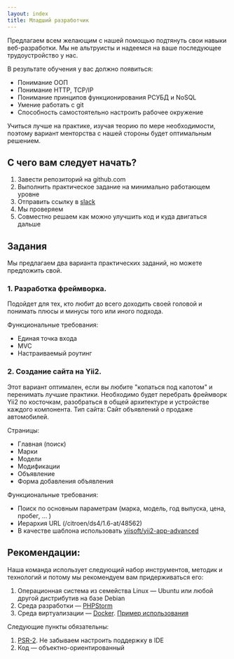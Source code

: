 ```yaml
---
layout: index
title: Младший разработчик
---
```


Предлагаем всем желающим с нашей помощью подтянуть свои навыки веб-разработки.
Мы не альтруисты и надеемся на ваше последующее трудоустройство у нас.

В результате обучения у вас должно появиться:

* Понимание ООП
* Понимание HTTP, TCP/IP
* Понимание принципов функционирования РСУБД и NoSQL
* Умение работать с git
* Способность самостоятельно настроить рабочее окружение

Учиться лучше на практике, изучая теорию по мере необходимости, поэтому вариант менторства с нашей стороны будет оптимальным решением.

## С чего вам следует начать?
1. Завести репозиторий на github.com
2. Выполнить практическое задание на минимально работающем уровне
3. Отправить ссылку в [slack](/education/slack)
4. Мы проверяем
5. Совместно решаем как можно улучшить код и куда двигаться дальше

## Задания
Мы предлагаем два варианта практических заданий, но можете предложить свой.

### 1. Разработка фреймворка.

Подойдет для тех, кто любит до всего доходить своей головой и понимать плюсы и минусы того или иного подхода.

Функциональные требования:

* Единая точка входа
* MVC
* Настраиваемый роутинг

### 2. Создание сайта на Yii2.

Этот вариант оптимален, если вы любите "копаться под капотом" и перенимать лучшие практики. Необходимо будет перебрать фреймворк Yii2 по косточкам, разобраться в общей архитектуре и устройстве каждого компонента.
Тип сайта: Сайт объявлений о продаже автомобилей.

Страницы:

 * Главная (поиск)
 * Марки
 * Модели
 * Модификации
 * Объявление
 * Форма добавления объявления

Функциональные требования:

* Поиск по основным параметрам (марка, модель, год выпуска, цена, пробег, ... )
* Иерархия URL (/citroen/ds4/1.6-at/48562)
* В качестве шаблона использовать [yiisoft/yii2-app-advanced](https://github.com/yiisoft/yii2-app-advanced)

## Рекомендации:

Наша команда использует следующий набор инструментов, методик и технологий и потому мы рекомендуем вам придерживаться его:

1. Операционная система из семейства Linux — Ubuntu или любой другой дистрибутив на базе Debian
2. Среда разработки — [PHPStorm](https://www.jetbrains.com/phpstorm/)
3. Среда виртуализации — [Docker](docker.com). [Пример использования](https://github.com/consultnn/yii2-docker-app-advanced)

Следующие пункты обязательны:

1. [PSR-2](http://www.php-fig.org/psr/psr-2/). Не забываем настроить поддержку в IDE
2. Код — объектно-ориентированный
